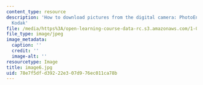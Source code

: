 ```yaml
---
content_type: resource
description: 'How to download pictures from the digital camera: PhotoEnhancer for
  Kodak'
file: /media/https%3A/open-learning-course-data-rc.s3.amazonaws.com/1-012-introduction-to-civil-engineering-design-spring-2002/78e7f5dfd39222e307d976ec011ca78b_image6.jpg
file_type: image/jpeg
image_metadata:
  caption: ''
  credit: ''
  image-alt: ''
resourcetype: Image
title: image6.jpg
uid: 78e7f5df-d392-22e3-07d9-76ec011ca78b
---
```

